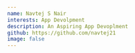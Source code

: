 ```yaml
---
name: Navtej S Nair
interests: App Devolpment
description: An Aspiring App Devoplment
github: https://github.com/navtej21
image: false
---
```

